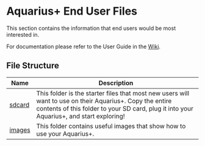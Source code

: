 # Aquarius+ End User Files

This section contains the information that end users would be most interested in.

For documentation please refer to the User Guide in the [Wiki](https://github.com/fvdhoef/aquarius-plus/wiki/User%20Guide).

## File Structure

| Name              | Description                                                                                                                                                                                          |
| ----------------- | ---------------------------------------------------------------------------------------------------------------------------------------------------------------------------------------------------- |
| [sdcard](sdcard/) | This folder is the starter files that most new users will want to use on their Aquarius+. Copy the entire contents of this folder to your SD card, plug it into your Aquarius+, and start exploring! |
| [images](images/) | This folder contains useful images that show how to use your Aquarius+.                                                                                                                              |
